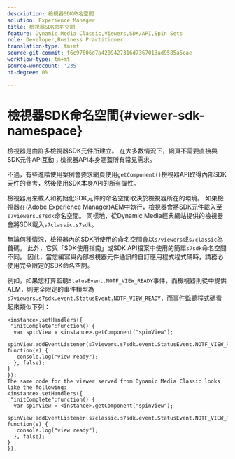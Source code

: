```yaml
---
description: 檢視器SDK命名空間
solution: Experience Manager
title: 檢視器SDK命名空間
feature: Dynamic Media Classic,Viewers,SDK/API,Spin Sets
role: Developer,Business Practitioner
translation-type: tm+mt
source-git-commit: f6c97606d7a4209427316d7367013ad9585a5cae
workflow-type: tm+mt
source-wordcount: '235'
ht-degree: 0%

---
```



# 檢視器SDK命名空間{#viewer-sdk-namespace}

檢視器是由許多檢視器SDK元件所建立。 在大多數情況下，網頁不需要直接與SDK元件API互動；檢視器API本身涵蓋所有常見需求。

不過，有些進階使用案例會要求網頁使用`getComponent()`檢視器API取得內部SDK元件的參考，然後使用SDK本身API的所有彈性。

檢視器用來載入和初始化SDK元件的命名空間取決於檢視器所在的環境。 如果檢視器在(Adobe Experience Manager)AEM中執行，檢視器會將SDK元件載入至`s7viewers.s7sdk`命名空間。 同樣地，從Dynamic Media經典網站提供的檢視器會將SDK載入`s7classic.s7sdk`。

無論何種情況，檢視器內的SDK所使用的命名空間會以`s7viewers`或`s7classic`為首碼。 此外，它與「SDK使用指南」或SDK API檔案中使用的簡單`s7sdk`命名空間不同。 因此，當您編寫與內部檢視器元件通訊的自訂應用程式程式碼時，請務必使用完全限定的SDK命名空間。

例如，如果您打算監聽`StatusEvent.NOTF_VIEW_READY`事件，而檢視器則從中提供AEM，則完全限定的事件類型為`s7viewers.s7sdk.event.StatusEvent.NOTF_VIEW_READY`，而事件監聽程式碼看起來類似下列：

```
<instance>.setHandlers({ 
 "initComplete":function() { 
  var spinView = <instance>.getComponent("spinView"); 
   spinView.addEventListener(s7viewers.s7sdk.event.StatusEvent.NOTF_VIEW_READY, function(e) { 
   console.log("view ready"); 
  }, false); 
} 
}); 
The same code for the viewer served from Dynamic Media Classic looks like the following: 
<instance>.setHandlers({ 
 "initComplete":function() { 
  var spinView = <instance>.getComponent("spinView"); 
   spinView.addEventListener(s7classic.s7sdk.event.StatusEvent.NOTF_VIEW_READY, function(e) { 
   console.log("view ready"); 
  }, false); 
} 
});
```

